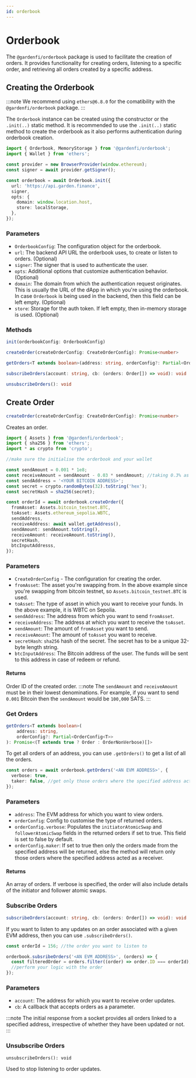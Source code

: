 ```yaml
---
id: orderbook
---
```


# Orderbook

The `@gardenfi/orderbook` package is used to facilitate the creation of orders. It provides functionality for creating orders, listening to a specific order, and retrieving all orders created by a specific address.

## Creating the Orderbook

:::note
We recommend using `ethers@6.8.0` for the comatibility with the `@gardenfi/orderbook` package.
:::

The `Orderbook` instance can be created using the constructor or the `.init(..)` static method. It is recommended to use the `.init(..)` static method to create the orderbook as it also performs authentication during orderbook creation.

```ts
import { Orderbook, MemoryStorage } from '@gardenfi/orderbook';
import { Wallet } from 'ethers';

const provider = new BrowserProvider(window.ethereum);
const signer = await provider.getSigner();

const orderbook = await Orderbook.init({
  url: 'https://api.garden.finance',
  signer,
  opts: {
    domain: window.location.host,
    store: localStorage,
  },
});
```

### Parameters

- `OrderbookConfig`: The configuration object for the orderbook.
- `url`: The backend API URL the orderbook uses, to create or listen to orders. (Optional)
- `signer`: The signer that is used to authenticate the user.
- `opts`: Additional options that customize authentication behavior. (Optional)
- `domain`: The domain from which the authentication request originates. This is usually the URL of the dApp in which you're using the orderbook. In case `Orderbook` is being used in the backend, then this field can be left empty. (Optional)
- `store`: Storage for the auth token. If left empty, then in-memory storage is used. (Optional)

### Methods

```ts
init(orderbookConfig: OrderbookConfig)

createOrder(createOrderConfig: CreateOrderConfig): Promise<number>

getOrders<T extends boolean>(address: string, orderConfig?: Partial<OrderConfig<T>>): Promise<(T extends true ? Order : OrderNonVerbose[]>

subscribeOrders(account: string, cb: (orders: Order[]) => void): void

unsubscribeOrders(): void
```

## Create Order

```ts
createOrder(createOrderConfig: CreateOrderConfig): Promise<number>
```

Creates an order.

```ts
import { Assets } from '@gardenfi/orderbook';
import { sha256 } from 'ethers';
import * as crypto from 'crypto';

//make sure the initialise the orderbook and your wallet

const sendAmount = 0.001 * 1e8;
const receiveAmount = sendAmount - 0.03 * sendAmount; //taking 0.3% as fee
const sendAddress = '<YOUR BITCOIN ADDRESS>';
const secret = crypto.randomBytes(32).toString('hex');
const secretHash = sha256(secret);

const orderId = await orderbook.createOrder({
  fromAsset: Assets.bitcoin_testnet.BTC,
  toAsset: Assets.ethereum_sepolia.WBTC,
  sendAddress,
  receiveAddress: await wallet.getAddress(),
  sendAmount: sendAmount.toString(),
  receiveAmount: receiveAmount.toString(),
  secretHash,
  btcInputAddresss,
});
```

### Parameters

- `CreateOrderConfig` - The configuration for creating the order.
- `fromAsset`: The asset you're swapping from. In the above example since you're swapping from bitcoin testnet, so `Assets.bitcoin_testnet.BTC` is used.
- `toAsset`: The type of asset in which you want to receive your funds. In the above example, it is WBTC on Sepolia.
- `sendAddress`: The address from which you want to send `fromAsset`.
- `receiveAddress`: The address at which you want to receive the `toAsset`.
- `sendAmount`: The amount of `fromAsset` you want to send.
- `receiveAmount`: The amount of `toAsset` you want to receive.
- `secretHash`: `sha256` hash of the secret. The secret has to be a unique 32-byte length string.
- `btcInputAddress`: The Bitcoin address of the user. The funds will be sent to this address in case of redeem or refund.

#### Returns

Order ID of the created order.
:::note
The `sendAmount` and `receiveAmount` must be in their lowest denominations. For example, if you want to send `0.001` Bitcoin then the `sendAmount` would be `100,000` SATS.
:::

### Get Orders

```ts
getOrders<T extends boolean>(
    address: string,
    orderConfig?: Partial<OrderConfig<T>>
): Promise<(T extends true ? Order : OrderNonVerbose)[]>
```

To get all orders of an address, you can use `.getOrders()` to get a list of all the orders.

```ts
const orders = await orderbook.getOrders('<AN EVM ADDRESS>', {
  verbose: true,
  taker: false, //get only those orders where the specified address acted as the initiator
});
```

### Parameters

- `address`: The EVM address for which you want to view orders.
- `orderConfig`: Config to customise the type of returned orders.
- `orderConfig.verbose`: Populates the `initiatorAtomicSwap` and `followerAtomicSwap` fields in the returned orders if set to true. This field is set to false by default.
- `orderConfig.maker`: If set to true then only the orders made from the specified address will be returned, else the method will return only those orders where the specified address acted as a receiver.

#### Returns

An array of orders. If verbose is specified, the order will also include details of the initiator and follower atomic swaps.

### Subscribe Orders

```ts
subscribeOrders(account: string, cb: (orders: Order[]) => void): void
```

If you want to listen to any updates on an order associated with a given EVM address, then you can use `.subscribeOrders()`.

```ts
const orderId = 156; //the order you want to listen to

orderbook.subsribeOrders('<AN EVM ADDRESS>', (orders) => {
  const filteredOrder = orders.filter((order) => order.ID === orderId);
  //perform your logic with the order
});
```

### Parameters

- `account`: The address for which you want to receive order updates.
- `cb`: A callback that accepts orders as a parameter.

:::note
The initial response from a socket provides all orders linked to a specified address, irrespective of whether they have been updated or not.
:::

### Unsubscribe Orders

`unsubscribeOrders(): void`

Used to stop listening to order updates.

